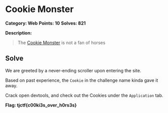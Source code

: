 # Cookie Monster

**Category: Web** **Points: 10** **Solves: 821**

**Description:**

> The [Cookie Monster](https://cookie_monster.tjctf.org/) is not a fan of horses

## Solve

We are greeted by a never-ending scroller upon entering the site.

Based on past experience, the `Cookie` in the challenge name kinda gave it away.

Crack open devtools, and check out the Cookies under the `Application` tab.

**Flag: tjctf{c00ki3s_over_h0rs3s}**
